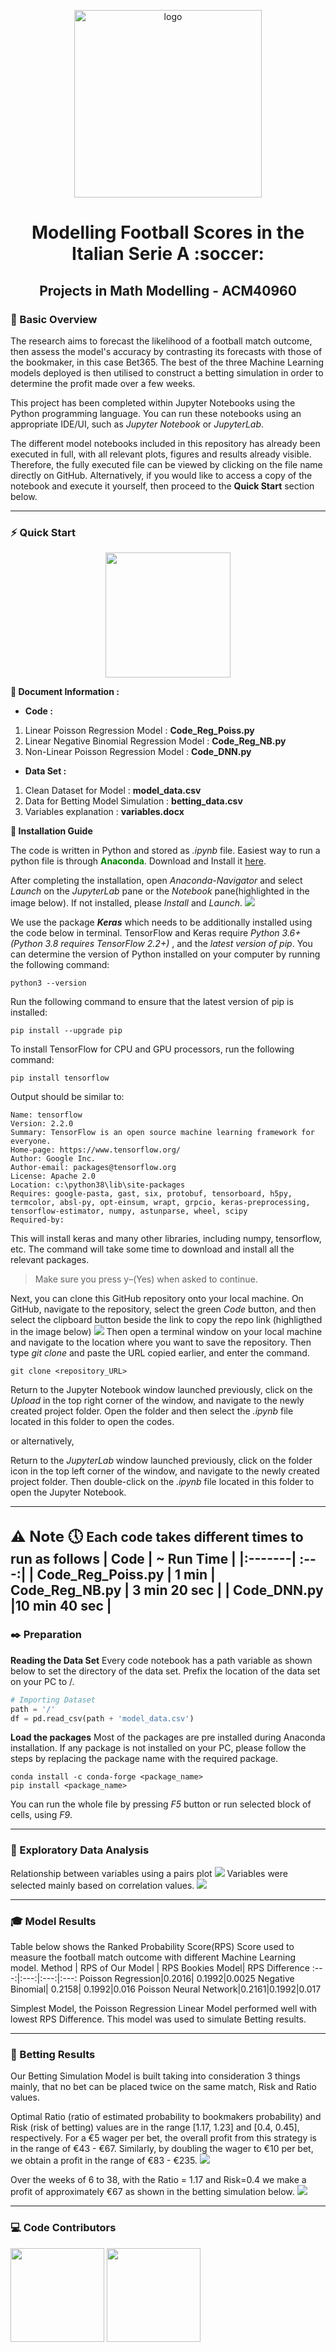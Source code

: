 
<p align="center">
  <img width="300" src="https://tembah.net/uploads/news/1632208614.jpeg" alt="logo">
</p>

<h1 align="center">Modelling Football Scores in the Italian Serie A :soccer: </h1>

<h2 align="center">Projects in Math Modelling - ACM40960</h2>

### :scroll: Basic Overview
The research aims to forecast the likelihood of a football match outcome, then assess the model's accuracy by contrasting its forecasts with those of the bookmaker, in this case Bet365. The best of the three Machine Learning models deployed is then utilised to construct a betting simulation in order to determine the profit made over a few weeks.

This project has been completed within Jupyter Notebooks using the Python programming language. You can run these notebooks using an appropriate IDE/UI, such as  _Jupyter Notebook_  or _JupyterLab_.

The different model notebooks included in this repository has already been executed in full, with all relevant plots, figures and results already visible. Therefore, the fully executed file can be viewed by clicking on the file name directly on GitHub. Alternatively, if you would like to access a copy of the notebook and execute it yourself, then proceed to the  **Quick Start**  section below.

---
### :zap: Quick Start
<p align="center">
<img src="https://c.tenor.com/qUoZaWUg4UsAAAAC/football-player-juggling.gif" height="200">
</p>

**:page_facing_up: Document Information :**
- **Code :** 
1. Linear Poisson Regression Model : **Code_Reg_Poiss.py**
2. Linear Negative Binomial Regression Model : **Code_Reg_NB.py** 
3. Non-Linear Poisson Regression Model : **Code_DNN.py**
- **Data Set :** 
1. Clean Dataset for Model : **model_data.csv**
2. Data for Betting Model Simulation : **betting_data.csv**
3. Variables explanation : **variables.docx** 

**:wrench: Installation Guide**

The code is written in Python and stored as *.ipynb* file. Easiest way to run a python file is through <font color ="green">**Anaconda**</font>. Download and Install it [here](https://www.anaconda.com/products/distribution).

After completing the installation, open _Anaconda-Navigator_ and select _Launch_ on the _JupyterLab_ pane or the _Notebook_ pane(highlighted in the image below). If not installed, please _Install_ and _Launch_.
<img src="https://miro.medium.com/max/1400/1*CrzFvh-ha0mkhUrA3q786A.png">

We use the package ***Keras*** which needs to be additionally installed using the code below in terminal.
TensorFlow and Keras require _Python 3.6+ (Python 3.8 requires TensorFlow 2.2+)_ , and the _latest version of pip_. You can determine the version of Python installed on your computer by running the following command:
```
python3 --version
```
Run the following command to ensure that the latest version of pip is installed:
```
pip install --upgrade pip
```
To install TensorFlow for CPU and GPU processors, run the following command:
```
pip install tensorflow
```
Output should be similar to:
```
Name: tensorflow
Version: 2.2.0
Summary: TensorFlow is an open source machine learning framework for everyone.
Home-page: https://www.tensorflow.org/
Author: Google Inc.
Author-email: packages@tensorflow.org
License: Apache 2.0
Location: c:\python38\lib\site-packages
Requires: google-pasta, gast, six, protobuf, tensorboard, h5py, termcolor, absl-py, opt-einsum, wrapt, grpcio, keras-preprocessing, tensorflow-estimator, numpy, astunparse, wheel, scipy
Required-by:
```
This will install keras and many other libraries, including numpy, tensorflow, etc. The command will take some time to download and install all the relevant packages.
> Make sure you press y–(Yes) when asked to continue.

Next, you can clone this GitHub repository onto your local machine. On GitHub, navigate to the repository, select the green _Code_ button, and then select the clipboard button beside the link to copy the repo link (highligthed in the image below)
<img src="https://www.w3schools.com/git/img_github_clone_url.png">
Then open a terminal window on your local machine and navigate to the location where you want to save the repository. Then type  _git clone_  and paste the URL copied earlier, and enter the command.
```
git clone <repository_URL>
```
Return to the  Jupyter Notebook  window launched previously, click on the _Upload_ in the top right corner of the window, and navigate to the newly created project folder. Open the folder and then select the _.ipynb_ file located in this folder to open the codes. 

or alternatively,

Return to the _JupyterLab_ window launched previously, click on the folder icon in the top left corner of the window, and navigate to the newly created project folder. Then double-click on the _.ipynb_ file located in this folder to open the Jupyter Notebook.

----
<font size=5>**:warning: Note :clock5:**</font> 
Each code takes different times to run as follows
| Code	 |  ~ Run Time |
|:-------| :---:|
| Code_Reg_Poiss.py | 1 min
| Code_Reg_NB.py | 3 min 20 sec |
| Code_DNN.py |10 min 40 sec |
---
### :black_nib: Preparation 
**Reading the Data Set**
Every code notebook has a path variable as shown below to set the directory of the data set. Prefix the location of the data set on your PC to /.
```python
# Importing Dataset
path = '/'
df = pd.read_csv(path + 'model_data.csv')
```
**Load the packages**
Most of the packages are pre installed during Anaconda installation. If any package is not  installed on your PC, please follow the steps by replacing the package name with the required package.
```
conda install -c conda-forge <package_name>
pip install <package_name>
```
You can run the whole file by pressing _F5_ button or run selected block of cells, using _F9_.

---
### :mag_right: Exploratory Data Analysis
Relationship between variables using a pairs plot
<img src="https://github.com/KurtDarmanin/project_21207174/blob/main/Images/pairs_plot.png?raw=true">
Variables were selected mainly based on correlation values.
<img src="https://github.com/KurtDarmanin/project_21207174/blob/main/Images/correlation_plot.png?raw=true">

---
### :mortar_board: Model Results
Table below shows the Ranked Probability Score(RPS) Score used to measure the football match outcome with different Machine Learning model.
Method | RPS of Our Model | RPS Bookies Model| RPS Difference
:---:|:---:|:---:|:---:
Poisson Regression|0.2016| 0.1992|0.0025
Negative Binomial| 0.2158| 0.1992|0.016
Poisson Neural Network|0.2161|0.1992|0.017

Simplest Model, the Poisson Regression Linear Model performed well with lowest RPS Difference. This model was used to simulate Betting results.

---
### :money_with_wings: Betting Results
Our Betting Simulation Model is built taking into consideration 3 things mainly, that no bet can be placed twice on the same match, Risk and Ratio values.

Optimal Ratio (ratio of estimated probability to bookmakers probability) and Risk (risk of betting) values are in the range [1.17, 1.23] and [0.4, 0.45], respectively. For a €5 wager per bet, the overall profit from this strategy is in the range of €43 - €67.  Similarly, by doubling the wager to €10 per bet, we obtain a profit in the range of €83 - €235.
<img src="https://github.com/KurtDarmanin/project_21207174/blob/main/Images/Result2.png?raw=true">

Over the weeks of 6 to 38, with the Ratio = 1.17 and Risk=0.4 we make a profit of approximately €67 as shown in the betting simulation below.
<img src="https://github.com/KurtDarmanin/project_21207174/blob/main/Images/Result1.png?raw=true">

----
### :computer: Code Contributors

<a href="https://github.com/KurtDarmanin"><img src="https://avatars.githubusercontent.com/u/93616246?v=4" width="150"></a>
<a href="https://github.com/MeghashreeRao"><img src="https://avatars.githubusercontent.com/u/63202493?s=400&u=5f83edcdd5d15656ad42759ca39ef3f4d964c200&v=4" width="150"></a>

